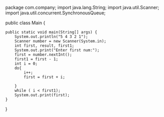 package com.company;
import java.lang.String;
import java.util.Scanner;
import java.util.concurrent.SynchronousQueue;

public class Main {

    public static void main(String[] args) {
        System.out.println("5 4 3 2 1");
        Scanner number = new Scanner(System.in);
        int first, result, first1;
        System.out.print("Enter first num:");
        first = number.nextInt();
        first1 = first - 1;
        int i = 0;
        do{
            i++;
            first = first + i;

        }
        while ( i < first1);
        System.out.print(first);
    }
}
